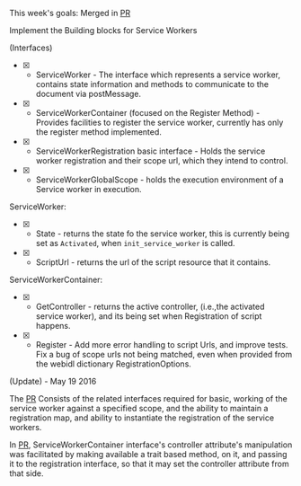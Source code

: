 
This week's goals: Merged in [PR](https://github.com/servo/servo/pull/11114)

Implement the Building blocks for Service Workers

(Interfaces)

- [X] - ServiceWorker - The interface which represents a service worker, contains state information and methods to communicate to the document via postMessage.
- [X] - ServiceWorkerContainer (focused on the Register Method) - Provides facilities to register the service worker, currently has only the register method implemented.
- [X] - ServiceWorkerRegistration basic interface - Holds the service worker registration and their scope url, which they intend to control.
- [X] - ServiceWorkerGlobalScope - holds the execution environment of a Service worker in execution.

ServiceWorker: 

- [X] - State - returns the state fo the service worker, this is currently being set as `Activated`, when `init_service_worker` is called.
- [X] - ScriptUrl - returns the url of the script resource that it contains.

ServiceWorkerContainer:

- [X] - GetController - returns the active controller, (i.e.,the activated service worker), and its being set when Registration of script happens.
- [X] - Register - Add more error handling to script Urls, and improve tests. Fix a bug of scope urls not being matched, even when provided
					from the webidl dictionary RegistrationOptions.


(Update) - May 19 2016

The [PR]() Consists of the related interfaces required for basic, working of the service worker against a specified scope, and the ability to maintain a registration map, and ability to instantiate the registration of the service workers.

In [PR](https://github.com/servo/servo/pull/11114), ServiceWorkerContainer interface's controller attribute's manipulation was facilitated by making available a trait based method, on it, and passing it to the registration interface, so that it may set the controller attribute from that side.
